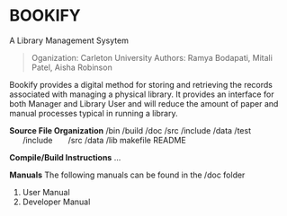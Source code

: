 # BOOKIFY
A Library Management Sysytem

> Oganization: Carleton University
> Authors: Ramya Bodapati, Mitali Patel, Aisha Robinson

Bookify provides a digital method for storing and retrieving the records associated with managing a physical library. It provides an interface for both Manager and Library User and will reduce the amount of paper and manual processes typical in running a library.

**Source File Organization**
/bin
/build
/doc
/src 
/include 
/data
/test
&nbsp;&nbsp;&nbsp;&nbsp;&nbsp;&nbsp;/include 
&nbsp;&nbsp;&nbsp;&nbsp;&nbsp;&nbsp;/src 
/data
/lib 
makefile 
README

**Compile/Build Instructions**
...

**Manuals**
The following manuals can be found in the /doc folder
1. User Manual
2. Developer Manual
